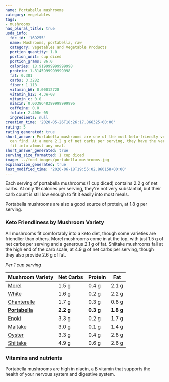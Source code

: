 ```yaml
---
name: Portabella mushrooms
category: vegetables
tags:
- mushrooms
has_plural_title: true
usda_info:
  fdc_id: '169255'
  name: Mushrooms, portabella, raw
  category: Vegetables and Vegetable Products
  portion_quantity: 1.0
  portion_unit: cup diced
  portion_grams: 86.0
  calories: 18.919999999999998
  protein: 1.8145999999999998
  fat: 0.301
  carbs: 3.3282
  fiber: 1.118
  vitamin_b6: 0.00012728
  vitamin_b12: 4.3e-08
  vitamin_c: 0.0
  niacin: 0.0038648399999999996
  caffeine: 0.0
  folate: 2.408e-05
  ingredients: null
creation_time: '2020-05-26T18:26:17.866325+00:00'
rating: 5
rating_generated: true
short_answer: Portabella mushrooms are one of the most keto-friendly vegetables you
  can find. At a mere 2.2 g of net carbs per serving, they have the versatility to
  fit into almost any meal.
short_answer_generated: true
serving_size_formatted: 1 cup diced
image: ../food-images/portabella-mushrooms.jpg
explanation_generated: true
last_modified_time: '2020-06-18T19:55:02.860158+00:00'
---
```

Each serving of portabella mushrooms (1 cup diced) contains 2.2 g of net carbs. At only 19 calories per serving, they're not very substantial, but their carb count is still low enough to fit it easily into most meals.

Portabella mushrooms are also a good source of protein, at 1.8 g per serving.

### Keto Friendliness by Mushroom Variety

All mushrooms fit comfortably into a keto diet, though some varieties are friendlier than others. Morel mushrooms come in at the top, with just 1.5 g of net carbs per serving and a generous 2.1 g of fat. Shiitake mushrooms fall at the high end of the carb scale, at 4.9 g of net carbs per serving, though they also provide 2.6 g of fat.

*Per 1 cup serving*

| Mushroom Variety | Net Carbs | Protein | Fat|
| ------|------|------|------|
| [Morel](/morel-mushrooms) | 1.5 g | 0.4 g | 2.1 g |
| [White](/white-mushrooms) | 1.6 g | 0.2 g | 2.2 g |
| [Chanterelle](/chanterelle-mushrooms) | 1.7 g | 0.3 g | 0.8 g |
| **[Portabella](/portabella-mushrooms)** | **2.2 g** | **0.3 g** | **1.8 g** |
| [Enoki](/enoki-mushrooms) | 3.3 g | 0.2 g | 1.7 g |
| [Maitake](/maitake-mushrooms) | 3.0 g | 0.1 g | 1.4 g |
| [Oyster](/oyster-mushrooms) | 3.3 g | 0.4 g | 2.8 g |
| [Shiitake](/shiitake-mushrooms) | 4.9 g | 0.6 g | 2.6 g |

### Vitamins and nutrients

Portabella mushrooms are high in niacin, a B vitamin that supports the health of your nervous system and digestive system.

